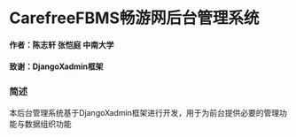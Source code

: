 # CarefreeFBMS畅游网后台管理系统
#### 作者：陈志轩 张恺庭 中南大学
#### 致谢：DjangoXadmin框架

### 简述
本后台管理系统基于DjangoXadmin框架进行开发，用于为前台提供必要的管理功能与数据组织功能
